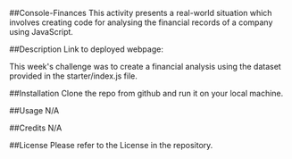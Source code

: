 ##Console-Finances
This activity presents a real-world situation which involves creating code for analysing the financial records of a company using JavaScript.

##Description
Link to deployed webpage:

This week's challenge was to create a financial analysis using the dataset provided in the starter/index.js file.

##Installation
Clone the repo from github and run it on your local machine.

##Usage
N/A

##Credits
N/A

##License
Please refer to the License in the repository.
